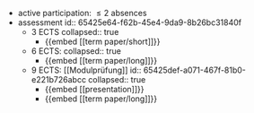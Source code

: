 - active participation: $\leq 2$ absences
- assessment
  id:: 65425e64-f62b-45e4-9da9-8b26bc31840f
	- 3 ECTS
	  collapsed:: true
		- {{embed [[term paper/short]]}}
	- 6 ECTS:
	  collapsed:: true
		- {{embed [[term paper/long]]}}
	- 9 ECTS: [[Modulprüfung]]
	  id:: 65425def-a071-467f-81b0-e221b726abcc
	  collapsed:: true
		- {{embed [[presentation]]}}
		- {{embed [[term paper/long]]}}